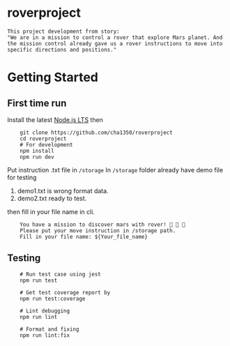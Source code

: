 # roverproject

    This project development from story:
    "We are in a mission to control a rover that explore Mars planet. And the mission control already gave us a rover instructions to move into specific directions and positions."

# Getting Started

## First time run

Install the latest [Node.js LTS](https://nodejs.org/en/) then

```shell
    git clone https://github.com/cha1350/roverproject
    cd roverproject
    # For development
    npm install
    npm run dev
```

Put instruction .txt file in `/storage`
In `/storage` folder already have demo file for testing

1. demo1.txt is wrong format data.
2. demo2.txt ready to test.

then fill in your file name in cli.

```shell
    You have a mission to discover mars with rover! 🚀 🚀 🚀
    Please put your move instruction in /storage path.
    Fill in your file name: ${Your_file_name}
```

## Testing

```shell
    # Run test case using jest
    npm run test

    # Get test coverage report by
    npm run test:coverage

    # Lint debugging
    npm run lint

    # Format and fixing
    npm run lint:fix
```
